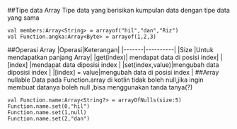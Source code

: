##Tipe data Array
Tipe data yang berisikan kumpulan data dengan tipe data yang sama
```aidl
val members:Array<String> = arrayof("hil","dan","Riz")
val Function.angka:Array<Byte> = arrayof(1,2,3)
```
##Operasi Array
 |Operasi|Keterangan|
 |-------|----------|
 |Size   |Untuk mendapatkan panjang Array|
 |get(index)| mendapat data di posisi index|
 |[index]   |mendapat data diposisi index |
 |set(index,value)|mengubah data diposisi index |
 |[index] = value|mengubah data di posisi index |
##Array nullable
Data pada Function.array di kotlin tidak boleh null,jika ingin membuat datanya boleh null ,bisa menggunakan tanda tanya(?)
```aidl
val Function.name:Array<String?> = arrayOfNulls(size:5)
Function.name.set(0,"hil")
Function.name.set(1,null)
Function.name.set(2,"dan")
```

 
